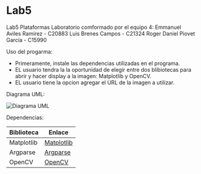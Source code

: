 # Lab5
Lab5 Plataformas
Laboratorio comformado por el equipo 4:
Emmanuel Aviles Ramirez - C20883
Luis Brenes Campos - C21324 
Roger Daniel Piovet García - C15990

Uso del progarma:

- Primeramente, instale las dependencias utilizadas en el programa.
- EL usuario tendra la la oportunidad de elegir entre dos blibiotecas para abrir y hacer display a la imagen: Matplotlib y OpenCV.
- EL usuario tiene la opcion agregar el URL de la imagen a utilizar.

Diagrama UML:

![Diagrama UML](https://github.com/BraiderZ/Lab5/blob/feature/diagrama_UML/DiagramaUML.drawio.png?raw=true)

Dependencias:

| Biblioteca   | Enlace                                             |
|--------------|----------------------------------------------------|
| Matplotlib   | [Matplotlib](https://matplotlib.org/)             |
| Argparse     | [Argparse](https://docs.python.org/3/library/argparse.html) |
| OpenCV       | [OpenCV](https://opencv.org/)                     |
